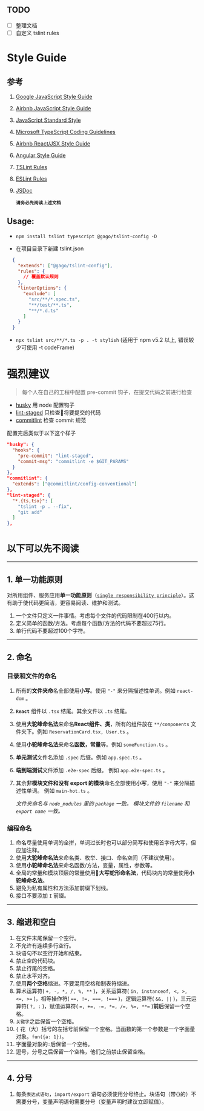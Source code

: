 
## TODO
* [ ] 整理文档
* [ ] 自定义 tslint rules

# Style Guide

## 参考

1. [Google JavaScript Style Guide](https://google.github.io/styleguide/jsguide.html)
2. [Airbnb JavaScript Style Guide](https://github.com/airbnb/javascript)
3. [JavaScript Standard Style](https://standardjs.com/index.html)
4. [Microsoft TypeScript Coding Guidelines](https://github.com/Microsoft/TypeScript/wiki/Coding-guidelines)
5. [Airbnb React/JSX Style Guide](https://github.com/airbnb/javascript/tree/master/react)
6. [Angular Style Guide](https://angular.io/docs/ts/latest/guide/style-guide.html)
7. [TSLint Rules](https://palantir.github.io/tslint/rules/)
8. [ESLint Rules](http://eslint.org/docs/rules/)
9. [JSDoc](http://usejsdoc.org/)

    **`请务必先阅读上述文档`**

## Usage:

  - ```npm install tslint typescript @gago/tslint-config -D```

  - 在项目目录下新建 tslint.json
  ```json
    {
      "extends": ["@gago/tslint-config"],
      "rules": {
        // 覆盖默认规则
      },
      "linterOptions": {
        "exclude": [
          "src/**/*.spec.ts",
          "**/test/**.ts",
          "**/*.d.ts"
        ]
      }
    }
  ```

  - ```npx tslint src/**/*.ts -p . -t stylish``` (适用于 npm v5.2 以上, 错误较少可使用 -t codeFrame)

# 强烈建议

  > 每个人在自己的工程中配置 pre-commit 钩子，在提交代码之前进行检查

  * [husky](https://github.com/typicode/husky) 用 node 配置钩子
  * [lint-staged](https://github.com/okonet/lint-staged) 只检查将要提交的代码
  * [commitlint](https://github.com/marionebl/commitlint) 检查 commit 规范

  配置完后类似于以下这个样子

```json
"husky": {
  "hooks": {
    "pre-commit": "lint-staged",
    "commit-msg": "commitlint -e $GIT_PARAMS"
  }
},
"commitlint": {
  "extends": ["@commitlint/config-conventional"]
},
"lint-staged": {
  "*.{ts,tsx}": [
    "tslint -p . --fix",
    "git add"
  ]
},
```

# **`以下可以先不阅读`**

---

## 1. 单一功能原则

对所用组件、服务应用**单一功能原则**（[`single responsibility principle`](https://zh.wikipedia.org/wiki/%E5%8D%95%E4%B8%80%E5%8A%9F%E8%83%BD%E5%8E%9F%E5%88%99)）。这有助于使代码更简洁，更容易阅读、维护和测试。

1. 一个文件只定义一件事情。考虑每个文件的代码限制在400行以内。
2. 定义简单的函数/方法。考虑每个函数/方法的代码不要超过75行。
3. 单行代码不要超过100个字符。

---

## 2. 命名

### 目录和文件的命名

1. 所有的**文件夹命**名全部使用**小写**。使用 `"-"` 来分隔描述性单词。例如 `react-dom` 。
2. **`React`** 组件以 `.tsx` 结尾。其余文件以 `.ts` 结尾。
3. 使用**大驼峰命名法**来命名**React组件、类**，所有的组件放在 `**/components` 文件夹下。例如 `ReservationCard.tsx, User.ts` 。
4. 使用**小驼峰命名法**来命名**函数，常量**等。例如 `someFunction.ts` 。
5. **单元测试**文件名添加 `.spec` 后缀。例如 `app.spec.ts` 。
6. **端到端测试**文件添加 `.e2e-spec` 后缀。 例如 `app.e2e-spec.ts` 。
7. 其余**非模块文件和没有 export 的模块**命名全部使用**小写**，使用 `"-"` 来分隔描述性单词。 例如 `main-hot.ts` 。

    *文件夹命名与 `node_modules` 里的 `package` 一致。 模块文件的 `filename` 和 `export name` 一致。*

### 编程命名

1. 命名尽量使用单词的全拼，单词过长时也可以部分简写和使用首字母大写，但应加注释。
2. 使用**大驼峰命名法**来命名类、枚举、接口、命名空间（不建议使用）。
3. 使用**小驼峰命名法**来命名函数/方法，变量，属性，参数等。
4. 全局的常量和模块顶层的常量使用**大写蛇形命名法**，代码块内的常量使用**小驼峰命名法**。
5. 避免为私有属性和方法添加前缀下划线。
6. 接口不要添加 `I` 前缀。

---

## 3. 缩进和空白

1. 在文件末尾保留一个空行。
2. 不允许有连续多行空行。
3. 块语句不以空行开始和结束。
4. 禁止空的代码块。
5. 禁止行尾的空格。
6. 禁止水平对齐。
6. 使用**两个空格**缩进。不要混用空格和制表符缩进。
7. 算术运算符( `+, -, *, /, %, **` )，关系运算符( `in, instanceof, <, >, <=, >=` )，相等操作符( `==, !=, ===, !===` )，逻辑运算符( `&&, ||` )，三元运算符( `?, :` )，赋值运算符( `=, +=, -=, *=, /=, %=, **=` )**前后**保留一个空格。
8. `关键字`之后保留一个空格。
9. `{` 花（大）括号的左括号前保留一个空格。当函数的第一个参数是一个字面量对象。`fun({a: 1})`。
10. 字面量对象的`:`后保留一个空格。
11. 逗号，分号之后保留一个空格，他们之前禁止保留空格。

---

## 4. 分号

1. 每条`表达式语句`，`import/export` 语句必须使用分号终止。块语句（带{}的）不需要分号，变量声明语句需要分号（变量声明时建议立即赋值）。
